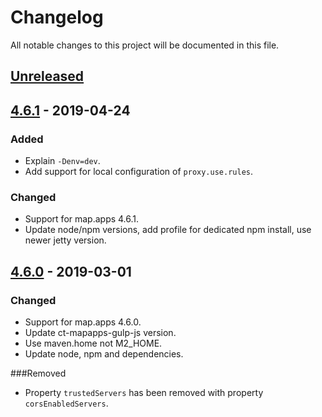 # Changelog
All notable changes to this project will be documented in this file.

## [Unreleased]

## [4.6.1] - 2019-04-24
### Added
- Explain `-Denv=dev`.
- Add support for local configuration of `proxy.use.rules`.

### Changed
- Support for map.apps 4.6.1.
- Update node/npm versions, add profile for dedicated npm install, use newer jetty version.

## [4.6.0] - 2019-03-01
### Changed
- Support for map.apps 4.6.0.
- Update ct-mapapps-gulp-js version.
- Use maven.home not M2_HOME.
- Update node, npm and dependencies.

###Removed
- Property `trustedServers` has been removed with property `corsEnabledServers`.

[Unreleased]: https://github.com/conterra/mapapps-4-developers/compare/4.6.0...HEAD
[4.6.1]: https://github.com/conterra/mapapps-4-developers/compare/4.6.0...4.6.1
[4.6.0]: https://github.com/conterra/mapapps-4-developers/compare/4.5.0...4.6.0